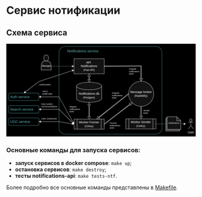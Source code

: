 # Сервис нотификации

## Схема сервиса

![Схема](notifications-schema.jpg)

### Основные команды для запуска сервисов:

- **запуск сервисов в docker compose**: 
`make up`;
- **остановка сервисов**: 
`make destroy`;
- **тесты notifications-api**:
`make tests-ntf`.

Более подробно все основные команды представлены в [Makefile](Makefile).